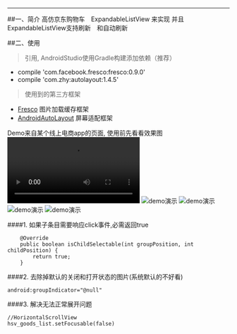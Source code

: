 ___
##一、简介
高仿京东购物车　ExpandableListView 来实现  并且ExpandableListView支持刷新　和自动刷新

##二、使用
> 引用, AndroidStudio使用Gradle构建添加依赖（推荐）
* compile 'com.facebook.fresco:fresco:0.9.0'
* compile 'com.zhy:autolayout:1.4.5'

> 使用到的第三方框架
* [Fresco](https://github.com/facebook/fresco)  图片加载缓存框架
* [AndroidAutoLayout](https://github.com/hongyangAndroid/AndroidAutoLayout)   屏幕适配框架

Demo来自某个线上电商app的页面, 使用前先看看效果图
![demo演示](https://github.com/hexianqiao3755/ExpandableListViewExample/blob/master/iamge/WeChat_20171201143242.mp4)
![demo演示](https://github.com/chentao753951/ExpandableListViewExample-master/blob/master/iamge01/001.jpg)
![demo演示](https://github.com/chentao753951/ExpandableListViewExample-master/blob/master/iamge01/002.jpg)
![demo演示](https://github.com/chentao753951/ExpandableListViewExample-master/blob/master/iamge01/003.jpg)
![demo演示](https://github.com/chentao753951/ExpandableListViewExample-master/blob/master/iamge01/004.jpg)

####1. 如果子条目需要响应click事件,必需返回true
```
    @Override
    public boolean isChildSelectable(int groupPosition, int childPosition) {
        return true;
    }
```

####2.  去除掉默认的关闭和打开状态的图片(系统默认的不好看)
```
android:groupIndicator="@null"
```

####3.  解决无法正常展开问题
```
//HorizontalScrollView
hsv_goods_list.setFocusable(false)
```
